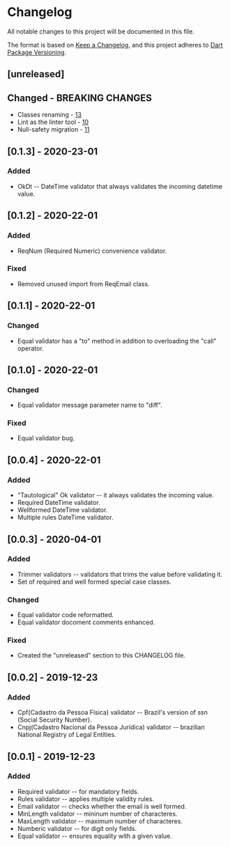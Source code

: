 # Changelog
All notable changes to this project will be documented in this file.

The format is based on [Keep a Changelog](https://keepachangelog.com/en/1.0.0/),
and this project adheres to [Dart Package Versioning](https://dart.dev/tools/pub/versioning).

## [unreleased]
## Changed - BREAKING CHANGES
- Classes renaming - [13](https://github.com/dartoos-dev/callor/pull/13)
- Lint as the linter tool - [10](https://github.com/dartoos-dev/callor/pull/10)
- Null-safety migration - [11](https://github.com/dartoos-dev/callor/pull/11)

## [0.1.3] - 2020-23-01
### Added
- OkDt -- DateTime validator that always validates the incoming datetime value.
## [0.1.2] - 2020-22-01
### Added
- ReqNum (Required Numeric) convenience validator.
### Fixed
- Removed unused import from ReqEmail class.

## [0.1.1] - 2020-22-01
### Changed
- Equal validator has a "to" method in addition to overloading the "call" operator.

## [0.1.0] - 2020-22-01
### Changed
- Equal validator message parameter name to "diff".
### Fixed
- Equal validator bug.

## [0.0.4] - 2020-22-01
### Added
- "Tautological" Ok validator -- it always validates the incoming value.
- Required DateTime validator.
- Wellformed DateTime validator.
- Multiple rules DateTime validator.

## [0.0.3] - 2020-04-01
### Added
- Trimmer validators -- validators that trims the value before validating it.
- Set of required and well formed special case classes.
### Changed
- Equal validator code reformatted.
- Equal validator docoment comments enhanced.
### Fixed
- Created the "unreleased" section to this CHANGELOG file.

## [0.0.2] - 2019-12-23
### Added
- Cpf(Cadastro da Pessoa Física) validator -- Brazil's version of ssn (Social Security Number).
- Cnpj(Cadastro Nacional da Pessoa Jurídica) validator -- brazilian National Registry of Legal Entities. 
## [0.0.1] - 2019-12-23
### Added
- Required validator -- for mandatory fields.
- Rules validator -- applies multiple validity rules.
- Email validator -- checks whether the email is well formed.
- MinLength validator -- mininum number of characteres.
- MaxLength validator -- maximum number of characteres.
- Numberic validator -- for digit only fields.
- Equal validator -- ensures equality with a given value.
